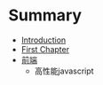 # Summary

* [Introduction](README.md)
* [First Chapter](chapter1.md)
* [前端](qian_duan.md)
   * 高性能javascript


